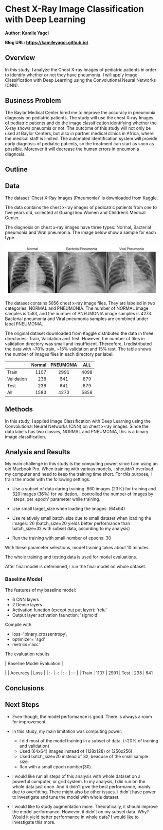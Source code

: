 # Chest X-Ray Image Classification with Deep Learning

**Author: Kamile Yagci**

**Blog URL: https://kamileyagci.github.io/**

## Overview

In this study, I analyze the Chest X-ray Images of pediatric patients in order to identify whether or
not they have pneumonia. I will apply Image Classification with Deep Learning using the
Convolutional Neural Networks (CNN).

## Business Problem

The Baylor Medical Center hired me to improve the accuracy in pneumonia diagnosis on pediatric
patients. The study will use the chest X-ray Images of pediatric patients and do the image
classification identifying whether the X-ray shows pneuomia or not. The outcome of this study will
not only be used at Baylor Centers, but also in partner medical clinics in Africa, where the medical
staff is limited. The automated identification system will provide early diagnosis of pediatric
patients, so the treatment can start as soon as possible. Moreover it will decrease the human errors
in pneumonia diagnosis.

## Outline


## Data

The dataset 'Chest X-Ray Images (Pneumonia)' is downloaded from Kaggle. 

The data contains the chest x-ray images of pedicatric patients from one to five years old, collected at Guangzhou Women and Children’s Medical Center.

The diagnosis on chest x-ray images have three types: Normal, Bacterial pneumonia and Viral pneumonia. The image below show a sample for each type.

<img src="/images/chestxray_images_samples.png" width=800/>

The dataset contains 5856 chest x-ray image files. They are labeled in two categories: NORMAL and PNEUMONIA. The number of NORMAL image samples is 1583, and the number of PNEUMONIA image samples is 4273. Bacterial pneumonia and Viral pneumonia samples are combined under label PNEUMONIA.

The original dataset downloaded from Kaggle distributed the data in three directories: Train, Validation and Test. However, the number of files in validation directory was small and insufficient. Thereofore, I redistributed the data with ~70% train, ~15% validation and 15% test. The table shows the number of images files in each directory per label.

| | Normal | PNEUMONIA | ALL |
| :- | -: | :-: | :-: |
| Train | 1107 | 2991 | 4098 
| Validation| 238 | 641 | 879 
| Test | 238 | 641 | 879
| All | 1583 | 4273 | 5856


## Methods

In this study, I applied Image Classification with Deep Learning using the Convolutional Neural Networks (CNN) on chest x-ray images. Since the data labels has two classes, NORMAL and PNEUMONIA, this is a binary image classification.


## Analysis and Results

My main challenge in this study is the computing power, since I am using an old Macbook Pro. When training with various models, I shouldn't overload my computer and need to keep the training time short. For this purpose, I train the model with the following settings: 

* Use a subset of data during training: 960 images (23%) for training and 320 images (36%) for validation. I controlled the number of images by 'steps_per_epoch' parameter while training. 

* Use small target_size when loading the images: (64x64)

* Use relatively small batch_size due to small dataset when loading the images: 20  (batch_size=20 yields better performance than batch_size=32 with subset data, according to my analysis)

* Run the training with small number of epochs: 30

With these parameter selections, model training takes about 10 minutes.

The whole training and testing data is used for model evaluations.

After final model is determined, I run the final model on whole dataset.


### Baseline Model

The features of my baseline model:
* 6 CNN layers
* 2 Dense layers
* Activation function (except out put layer): 'relu'
* Output layer activation faunction: 'sigmoid'

Compile with:
* loss='binary_crossentropy',
* optimizer= 'sgd'
* metrics='acc'

The evaluation results:

| Baseline Model Evaluation |


| | Accuracy | Loss |
| :- | -: | :-: | :-: |
| Train | 1107 | 2991
| Test | 238 | 641 



## Conclusions


## Next Steps

* Even though, the model performance is good. There is always a room for improvement.

* In this study, my main limitation was computing power.
    * I did most of the model training in a subset of data. (~20% of training and validation)
    * Used (64x64) images instead of (128x128) or (256x256).
    * Used batch_size=20 instead of 32, beacuse of the small sample size.
    * Ran with a small epoch number(30).
    
* I would like run all steps of this analysis with whole dataset on a powerful computer, or grid
system. In my analysis, I did run on the whole data just once. And it didn't give the best
performance, mainly due to overfitting. There might also be other issues. I didn't have power to
investigate and tune the model with whole dataset.

* I would like to study augmentation more. Theoratically, it should improve the model
performance. However, it didn't on my subset data. Why? Would it yield better performance in
whole data? I would like to investigate this more.


